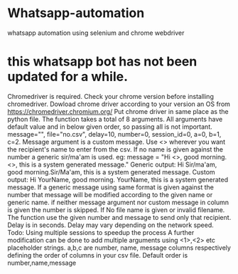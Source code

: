# Whatsapp-automation
whatsapp automation using selenium and chrome webdriver
# this whatsapp bot has not been updated for a while.
Chromedriver is required. Check your chrome version before installing chromedriver. Dowload chrome driver according to your version an OS from https://chromedriver.chromium.org/ 
Put chrome driver in same place as the python file.
The function takes a total of 8 arguments.
All arguments have default value and in below given order, so passing all is not important.
message="", file="no.csv", delay=10, number=0, session_id=0, a=0, b=1, c=2.
Message argument is a custom message. Use <> wherever you want the recipient's name to enter from the csv. If no name is given against the number a generic sir/ma'am is used.
eg: message = "Hi <>, good morning.<>, this is a system generated message."
Generic output:  Hi Sir/ma'am, good morning.Sir/Ma'am, this is a system generated message.
Custom output: Hi YourName, good morning. YourName, this is a system generated message.
If a generic message using same format is given against the number that message will be modified according to the given name or generic name.
if neither message argument nor custom message in column is given the number is skipped.
If No file name is given or invalid filename. The function use the given number and message to send only that recipient.
Delay is in seconds. Delay may vary depending on the network speed.
Todo:
Using multiple sessions to speedup the process
A further modification can be done to add multiple arguments using <1>,<2> etc placeholder strings. 
a,b,c are number, name, message columns respectively defining the order of columns in your csv file.
Default order is number,name,message
